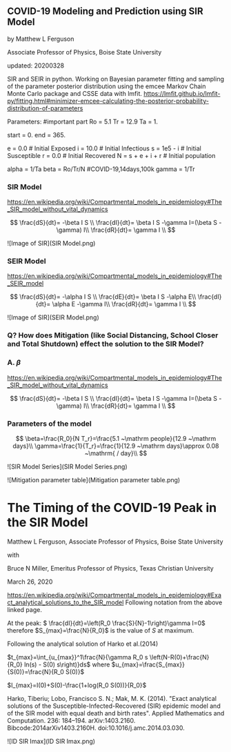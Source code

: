 ## COVID-19 Modeling and Prediction using SIR Model
by Matthew L Ferguson

Associate Professor of Physics, Boise State University

updated: 20200328

SIR and SEIR in python. Working on Bayesian parameter fitting and sampling of the parameter posterior distribution using the emcee Markov Chain Monte Carlo package and CSSE data with lmfit. https://lmfit.github.io/lmfit-py/fitting.html#minimizer-emcee-calculating-the-posterior-probability-distribution-of-parameters

Parameters:
#important part
Ro = 5.1
Tr = 12.9
Ta = 1.

start = 0.
end = 365.

e = 0.0      # Initial Exposed
i = 10.0     # Initial Infectious
s = 1e5 - i  # Initial Susceptible
r = 0.0      # Initial Recovered
N = s + e + i + r  # Initial population

alpha = 1/Ta
beta = Ro/Tr/N   #COVID-19,14days,100k
gamma = 1/Tr

### SIR Model
https://en.wikipedia.org/wiki/Compartmental_models_in_epidemiology#The_SIR_model_without_vital_dynamics

$$
\frac{dS}{dt}= -\beta I S \\
\frac{dI}{dt}= \beta I S -\gamma I=(\beta S - \gamma) I\\
\frac{dR}{dt}= \gamma I \\
$$

![Image of SIR](SIR Model.png)

### SEIR Model
https://en.wikipedia.org/wiki/Compartmental_models_in_epidemiology#The_SEIR_model

$$
\frac{dS}{dt}= -\alpha I S \\
\frac{dE}{dt}= \beta I S -\alpha E\\
\frac{dI}{dt}= \alpha E -\gamma I\\
\frac{dR}{dt}= \gamma I \\
$$

![Image of SIR](SEIR Model.png)

### Q? How does Mitigation (like Social Distancing, School Closer and Total Shutdown) effect the solution to the SIR Model?
### A. ${\beta}$
https://en.wikipedia.org/wiki/Compartmental_models_in_epidemiology#The_SIR_model_without_vital_dynamics

$$
\frac{dS}{dt}= -\beta I S  \\
\frac{dI}{dt}= \beta I S -\gamma I=(\beta S - \gamma) I\\
\frac{dR}{dt}= \gamma I \\
$$

### Parameters of the model
$$
\beta=\frac{R_0}{N T_r}=\frac{5.1 ~\mathrm people}{12.9 ~\mathrm days}\\
\gamma=\frac{1}{T_r}=\frac{1}{12.9  ~\mathrm days}\approx 0.08 ~\mathrm{ / day}\\
$$

![SIR Model Series](SIR Model Series.png)

![Mitigation parameter table](Mitigation parameter table.png)

# The Timing of the COVID-19 Peak in the SIR Model
Matthew L Ferguson,
Associate Professor of Physics, 
Boise State University

with

Bruce N Miller,
Emeritus Professor of Physics, 
Texas Christian University

March 26, 2020

https://en.wikipedia.org/wiki/Compartmental_models_in_epidemiology#Exact_analytical_solutions_to_the_SIR_model
Following notation from the above linked page.

At the peak:
$ \frac{dI}{dt}=\left(R_0 \frac{S}{N}-1\right)\gamma I=0$
therefore
$S_{max}=\frac{N}{R_0}$
is the value of $S$ at maximum.

Following the analytical solution of Harko et al.(2014)

$t_{max}=\int_{u_{max}}^1\frac{N}{\gamma R_0 s \left(N-R(0)+\frac{N}{R_0} ln(s) - S(0) s\right)}ds$ where $u_{max}=\frac{S_{max}}{S(0)}=\frac{N}{R_0 S(0)}$

$I_{max}=I(0)+S(0)-\frac{1+log(R_0 S(0))}{R_0}$

 Harko, Tiberiu; Lobo, Francisco S. N.; Mak, M. K. (2014). "Exact analytical solutions of the Susceptible-Infected-Recovered (SIR) epidemic model and of the SIR model with equal death and birth rates". Applied Mathematics and Computation. 236: 184–194. arXiv:1403.2160. Bibcode:2014arXiv1403.2160H. doi:10.1016/j.amc.2014.03.030.
 
 ![ID SIR Imax](ID SIR Imax.png)
